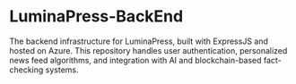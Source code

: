 # LuminaPress-BackEnd
The backend infrastructure for LuminaPress, built with ExpressJS and hosted on Azure. This repository handles user authentication, personalized news feed algorithms, and integration with AI and blockchain-based fact-checking systems.
